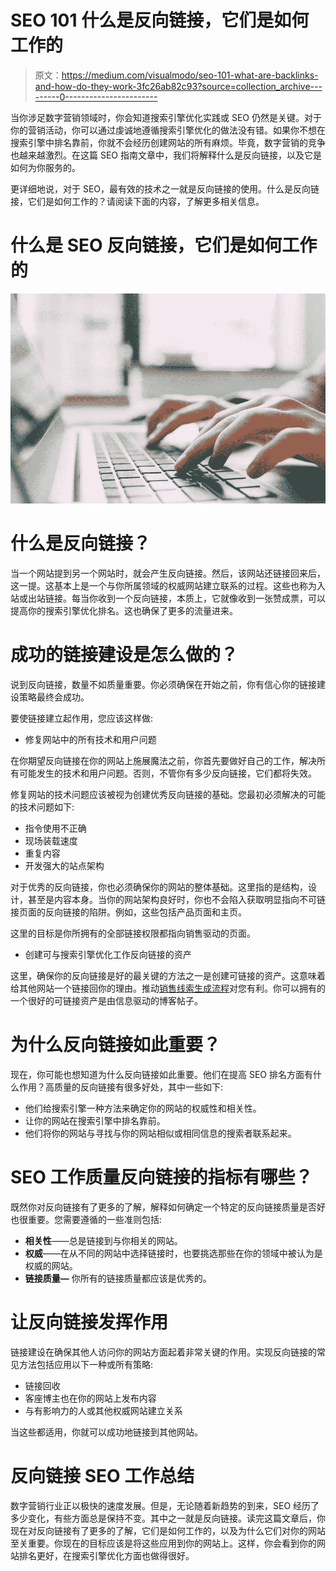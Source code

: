 # SEO 101 什么是反向链接，它们是如何工作的

> 原文：<https://medium.com/visualmodo/seo-101-what-are-backlinks-and-how-do-they-work-3fc26ab82c93?source=collection_archive---------0----------------------->

当你涉足数字营销领域时，你会知道搜索引擎优化实践或 SEO 仍然是关键。对于你的营销活动，你可以通过虔诚地遵循搜索引擎优化的做法没有错。如果你不想在搜索引擎中排名靠前，你就不会经历创建网站的所有麻烦。毕竟，数字营销的竞争也越来越激烈。在这篇 SEO 指南文章中，我们将解释什么是反向链接，以及它是如何为你服务的。

更详细地说，对于 SEO，最有效的技术之一就是反向链接的使用。什么是反向链接，它们是如何工作的？请阅读下面的内容，了解更多相关信息。

# 什么是 SEO 反向链接，它们是如何工作的

![](img/0a0fc3efe725398a6883ebfbcc2491f2.png)

# 什么是反向链接？

当一个网站提到另一个网站时，就会产生反向链接。然后，该网站还链接回来后，这一提。这基本上是一个与你所属领域的权威网站建立联系的过程。这些也称为入站或出站链接。每当你收到一个反向链接，本质上，它就像收到一张赞成票，可以提高你的搜索引擎优化排名。这也确保了更多的流量进来。

# 成功的链接建设是怎么做的？

说到反向链接，数量不如质量重要。你必须确保在开始之前，你有信心你的链接建设策略最终会成功。

要使链接建立起作用，您应该这样做:

*   修复网站中的所有技术和用户问题

在你期望反向链接在你的网站上施展魔法之前，你首先要做好自己的工作，解决所有可能发生的技术和用户问题。否则，不管你有多少反向链接，它们都将失效。

修复网站的技术问题应该被视为创建优秀反向链接的基础。您最初必须解决的可能的技术问题如下:

*   指令使用不正确
*   现场装载速度
*   重复内容
*   开发强大的站点架构

对于优秀的反向链接，你也必须确保你的网站的整体基础。这里指的是结构，设计，甚至是内容本身。当你的网站架构良好时，你也不会陷入获取明显指向不可链接页面的反向链接的陷阱。例如，这些包括产品页面和主页。

这里的目标是你所拥有的全部链接权限都指向销售驱动的页面。

*   创建可与搜索引擎优化工作反向链接的资产

这里，确保你的反向链接是好的最关键的方法之一是创建可链接的资产。这意味着给其他网站一个链接回你的理由。推动[销售线索生成流程](https://visualmodo.com/4-ways-ai-will-transform-the-lead-generation-process-in-the-future/)对您有利。你可以拥有的一个很好的可链接资产是由信息驱动的博客帖子。

# 为什么反向链接如此重要？

现在，你可能也想知道为什么反向链接如此重要。他们在提高 SEO 排名方面有什么作用？高质量的反向链接有很多好处，其中一些如下:

*   他们给搜索引擎一种方法来确定你的网站的权威性和相关性。
*   让你的网站在搜索引擎中排名靠前。
*   他们将你的网站与寻找与你的网站相似或相同信息的搜索者联系起来。

# SEO 工作质量反向链接的指标有哪些？

既然你对反向链接有了更多的了解，解释如何确定一个特定的反向链接质量是否好也很重要。您需要遵循的一些准则包括:

*   **相关性**——总是链接到与你相关的网站。
*   **权威**——在从不同的网站中选择链接时，也要挑选那些在你的领域中被认为是权威的网站。
*   **链接质量—** 你所有的链接质量都应该是优秀的。

# 让反向链接发挥作用

链接建设在确保其他人访问你的网站方面起着非常关键的作用。实现反向链接的常见方法包括应用以下一种或所有策略:

*   链接回收
*   客座博主也在你的网站上发布内容
*   与有影响力的人或其他权威网站建立关系

当这些都适用，你就可以成功地链接到其他网站。

# 反向链接 SEO 工作总结

数字营销行业正以极快的速度发展。但是，无论随着新趋势的到来，SEO 经历了多少变化，有些方面总是保持不变。其中之一就是反向链接。读完这篇文章后，你现在对反向链接有了更多的了解，它们是如何工作的，以及为什么它们对你的网站至关重要。你现在的目标应该是将这些应用到你的网站上。这样，你会看到你的网站排名更好，在搜索引擎优化方面也做得很好。